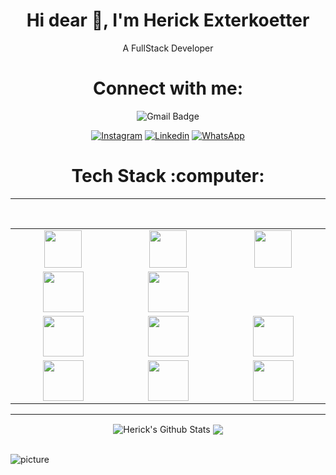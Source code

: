<h1 align="center">Hi dear 👋, I'm Herick Exterkoetter</h1>
<p align="center">A FullStack Developer</p>

<h1 align="center">Connect with me:</h1>
<div align="center">
 
![Gmail Badge](https://img.shields.io/badge/-herickherick47@gmail.com-c14438?style=flat-square&logo=Gmail&logoColor=white&link=mailto:herickherick47@gmail.com)

  <a href="https://www.instagram.com/hherick.onrails/" target="_blank" >
    <img alt="Instagram" src="https://img.shields.io/badge/-Instagram-ff2b8e?style=flat-square&logo=Instagram&logoColor=white"></a> 

  <a href="https://www.linkedin.com/in/herick-exterkoetter-197496195/" target="_blank" >
    <img alt="Linkedin" src="https://img.shields.io/badge/-Linkedin-blue?style=flat-square&logo=Linkedin&logoColor=white"></a> 

  <a href="https://api.whatsapp.com/send?phone=5548998665532" target="_blank" >
    <img alt="WhatsApp" src="https://img.shields.io/badge/-WhatsApp-brightgreen?style=flat-square&logo=WhatsApp&logoColor=white"></a>
</div>  

<h1 align="center">Tech Stack :computer:</h1>
<hr/>

<br>
<table>
<tbody>
 <tr>
<td align="center" width="10%">
<img height=60px src="https://external-content.duckduckgo.com/iu/?u=https%3A%2F%2Fupload.wikimedia.org%2Fwikipedia%2Fcommons%2Fthumb%2F9%2F99%2FUnofficial_JavaScript_logo_2.svg%2F1200px-Unofficial_JavaScript_logo_2.svg.png&f=1&nofb=1"> 
</td>

<td align="center" width="10%">
<img height=60px src="https://external-content.duckduckgo.com/iu/?u=https%3A%2F%2Fsdtimes.com%2Fwp-content%2Fuploads%2F2018%2F09%2F1_JsyV8lXMuTbRVLQ2FPYWAg-490x490.png&f=1&nofb=1"> 
</td>

<td align="center" width="10%">
<img height=60px src="https://encrypted-tbn0.gstatic.com/images?q=tbn%3AANd9GcTApU_6Eg4oWx3NMhLifHmNEkxjeMxfd3oGUA&usqp=CAU"> 
</td>
</tr>

<tr>
<td align="center" width="10%">
<img height=65px src="https://external-content.duckduckgo.com/iu/?u=https%3A%2F%2Fupload.wikimedia.org%2Fwikipedia%2Fcommons%2Fthumb%2Fa%2Fa7%2FReact-icon.svg%2F1280px-React-icon.svg.png&f=1&nofb=1"> 
</td>

<td align="center" width="10%">
<img height=65px src="https://git-scm.com/images/logos/downloads/Git-Logo-2Color.png"> 
</td>

</tr>
<tr>
<td align="center" width="10%">
<img height=65px src="https://external-content.duckduckgo.com/iu/?u=https%3A%2F%2Fstatic.viget.com%2Fjest.png%3Fmtime%3D20161208164733&f=1&nofb=1"> 
</td>

<td align="center" width="10%">
<img height=65px src="https://upload.wikimedia.org/wikipedia/commons/a/af/Tux.png"> 
</td>



<td align="center" width="10%">
<img height=65px src="https://external-content.duckduckgo.com/iu/?u=https%3A%2F%2Fupload.wikimedia.org%2Fwikipedia%2Fcommons%2Fthumb%2F2%2F29%2FPostgresql_elephant.svg%2F1200px-Postgresql_elephant.svg.png&f=1&nofb=1"> 
</td>
</tr>

<tr>
<td align="center" width="10%">
<img height=65px src="https://www.logolynx.com/images/logolynx/d5/d50b83324fb4fbab14cdfaf47409115b.jpeg"> 
</td>

<td align="center" width="10%">
<img height=65px src="https://external-content.duckduckgo.com/iu/?u=https%3A%2F%2Fupload.wikimedia.org%2Fwikipedia%2Fcommons%2Fthumb%2F1%2F10%2FCSS3_and_HTML5_logos_and_wordmarks.svg%2F1280px-CSS3_and_HTML5_logos_and_wordmarks.svg.png&f=1&nofb=1"> 
</td>

<td align="center" width="10%">
<img height=65px src="https://i0.wp.com/www.complexsql.com/wp-content/uploads/2017/01/sql-logo.jpg?ssl=1"> 
</td>
</tr>

</tbody>
</table>

---
<div align="center"> 
<img align="center" alt="Herick's Github Stats" src="https://github-readme-stats.vercel.app/api?username=hericke47&show_icons=true&hide_border=true&theme=radical" />
 
<img align="center" src="https://github-readme-stats.vercel.app/api/top-langs/?username=hericke47&layout=compact&show_icons=true&title_color=637fff&icon_color=637fff">
</div>
 
<br />

![picture](https://raw.githubusercontent.com/saadeghi/saadeghi/master/dino.gif)
